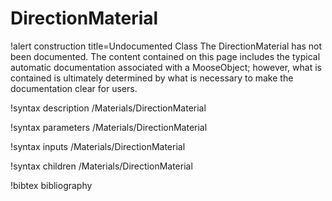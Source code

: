 <!-- MOOSE Documentation Stub: Remove this when content is added. -->

# DirectionMaterial

!alert construction title=Undocumented Class
The DirectionMaterial has not been documented. The content contained on this page includes the
typical automatic documentation associated with a MooseObject; however, what is contained is
ultimately determined by what is necessary to make the documentation clear for users.

!syntax description /Materials/DirectionMaterial

!syntax parameters /Materials/DirectionMaterial

!syntax inputs /Materials/DirectionMaterial

!syntax children /Materials/DirectionMaterial

!bibtex bibliography
